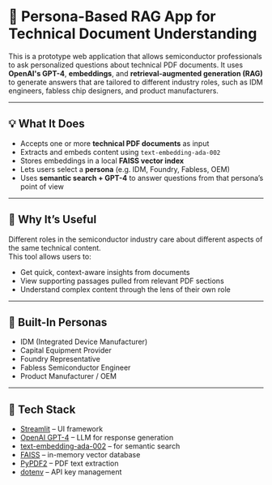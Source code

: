 # 🤖 Persona-Based RAG App for Technical Document Understanding

This is a prototype web application that allows semiconductor professionals to ask personalized questions about technical PDF documents. It uses **OpenAI's GPT-4**, **embeddings**, and **retrieval-augmented generation (RAG)** to generate answers that are tailored to different industry roles, such as IDM engineers, fabless chip designers, and product manufacturers.

---

## 💡 What It Does

- Accepts one or more **technical PDF documents** as input
- Extracts and embeds content using `text-embedding-ada-002`
- Stores embeddings in a local **FAISS vector index**
- Lets users select a **persona** (e.g. IDM, Foundry, Fabless, OEM)
- Uses **semantic search + GPT-4** to answer questions from that persona’s point of view

---

## 🎯 Why It’s Useful

Different roles in the semiconductor industry care about different aspects of the same technical content.  
This tool allows users to:

- Get quick, context-aware insights from documents
- View supporting passages pulled from relevant PDF sections
- Understand complex content through the lens of their own role

---

## 👥 Built-In Personas

- IDM (Integrated Device Manufacturer)
- Capital Equipment Provider
- Foundry Representative
- Fabless Semiconductor Engineer
- Product Manufacturer / OEM

---

## 🧰 Tech Stack

- [Streamlit](https://streamlit.io/) – UI framework
- [OpenAI GPT-4](https://platform.openai.com/) – LLM for response generation
- [text-embedding-ada-002](https://platform.openai.com/docs/guides/embeddings) – for semantic search
- [FAISS](https://github.com/facebookresearch/faiss) – in-memory vector database
- [PyPDF2](https://pypi.org/project/PyPDF2/) – PDF text extraction
- [dotenv](https://pypi.org/project/python-dotenv/) – API key management
